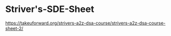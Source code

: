 # Striver's-SDE-Sheet

https://takeuforward.org/strivers-a2z-dsa-course/strivers-a2z-dsa-course-sheet-2/

